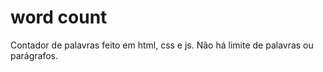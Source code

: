 # word count
 Contador de palavras feito em html, css e js.  Não há limite de palavras ou parágrafos.
